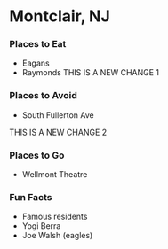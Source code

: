 # Montclair, NJ
### Places to Eat
- Eagans
- Raymonds
THIS IS A NEW CHANGE 1



### Places to Avoid
- South Fullerton Ave

THIS IS A NEW CHANGE 2


### Places to Go
- Wellmont Theatre



### Fun Facts
- Famous residents
 - Yogi Berra
 - Joe Walsh (eagles)
